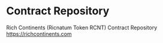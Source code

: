 # Contract Repository
Rich Continents (Ricnatum Token RCNT) Contract Repository
https://richcontinents.com
